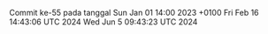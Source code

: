 Commit ke-55 pada tanggal Sun Jan 01 14:00 2023 +0100
Fri Feb 16 14:43:06 UTC 2024
Wed Jun  5 09:43:23 UTC 2024
